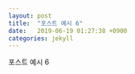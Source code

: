 ```yaml
---
layout: post
title:  "포스트 예시 6"
date:   2019-06-19 01:27:38 +0900
categories: jekyll
---
```

포스트 예시 6